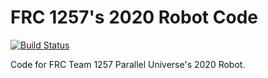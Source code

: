 # FRC 1257's 2020 Robot Code

[![Build Status](https://travis-ci.org/FRC1257/2020-Robot.svg?branch=master)](https://travis-ci.org/FRC1257/2020-Robot)

Code for FRC Team 1257 Parallel Universe's 2020 Robot.
